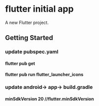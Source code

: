 # flutter initial app

A new Flutter project.

## Getting Started

### update pubspec.yaml
#### flutter pub get
#### flutter pub run flutter_launcher_icons

### update android-> app-> build.gradle
#### minSdkVersion 20 //flutter.minSdkVersion
